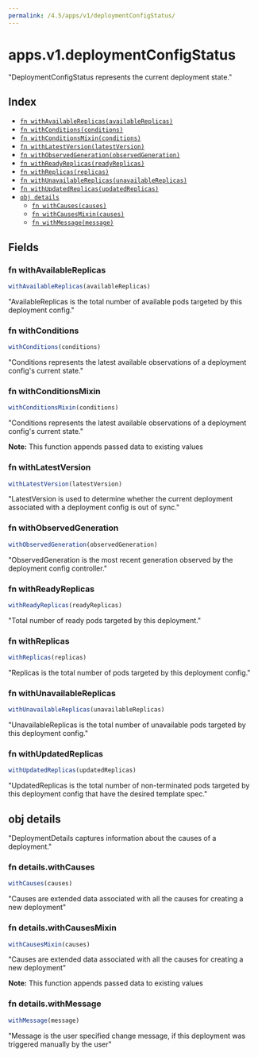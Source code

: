 ```yaml
---
permalink: /4.5/apps/v1/deploymentConfigStatus/
---
```


# apps.v1.deploymentConfigStatus

"DeploymentConfigStatus represents the current deployment state."

## Index

* [`fn withAvailableReplicas(availableReplicas)`](#fn-withavailablereplicas)
* [`fn withConditions(conditions)`](#fn-withconditions)
* [`fn withConditionsMixin(conditions)`](#fn-withconditionsmixin)
* [`fn withLatestVersion(latestVersion)`](#fn-withlatestversion)
* [`fn withObservedGeneration(observedGeneration)`](#fn-withobservedgeneration)
* [`fn withReadyReplicas(readyReplicas)`](#fn-withreadyreplicas)
* [`fn withReplicas(replicas)`](#fn-withreplicas)
* [`fn withUnavailableReplicas(unavailableReplicas)`](#fn-withunavailablereplicas)
* [`fn withUpdatedReplicas(updatedReplicas)`](#fn-withupdatedreplicas)
* [`obj details`](#obj-details)
  * [`fn withCauses(causes)`](#fn-detailswithcauses)
  * [`fn withCausesMixin(causes)`](#fn-detailswithcausesmixin)
  * [`fn withMessage(message)`](#fn-detailswithmessage)

## Fields

### fn withAvailableReplicas

```ts
withAvailableReplicas(availableReplicas)
```

"AvailableReplicas is the total number of available pods targeted by this deployment config."

### fn withConditions

```ts
withConditions(conditions)
```

"Conditions represents the latest available observations of a deployment config's current state."

### fn withConditionsMixin

```ts
withConditionsMixin(conditions)
```

"Conditions represents the latest available observations of a deployment config's current state."

**Note:** This function appends passed data to existing values

### fn withLatestVersion

```ts
withLatestVersion(latestVersion)
```

"LatestVersion is used to determine whether the current deployment associated with a deployment config is out of sync."

### fn withObservedGeneration

```ts
withObservedGeneration(observedGeneration)
```

"ObservedGeneration is the most recent generation observed by the deployment config controller."

### fn withReadyReplicas

```ts
withReadyReplicas(readyReplicas)
```

"Total number of ready pods targeted by this deployment."

### fn withReplicas

```ts
withReplicas(replicas)
```

"Replicas is the total number of pods targeted by this deployment config."

### fn withUnavailableReplicas

```ts
withUnavailableReplicas(unavailableReplicas)
```

"UnavailableReplicas is the total number of unavailable pods targeted by this deployment config."

### fn withUpdatedReplicas

```ts
withUpdatedReplicas(updatedReplicas)
```

"UpdatedReplicas is the total number of non-terminated pods targeted by this deployment config that have the desired template spec."

## obj details

"DeploymentDetails captures information about the causes of a deployment."

### fn details.withCauses

```ts
withCauses(causes)
```

"Causes are extended data associated with all the causes for creating a new deployment"

### fn details.withCausesMixin

```ts
withCausesMixin(causes)
```

"Causes are extended data associated with all the causes for creating a new deployment"

**Note:** This function appends passed data to existing values

### fn details.withMessage

```ts
withMessage(message)
```

"Message is the user specified change message, if this deployment was triggered manually by the user"